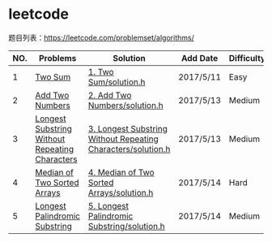 # leetcode
题目列表：https://leetcode.com/problemset/algorithms/

|NO.|Problems|Solution|Add Date|Difficulty|
|---|--------|--------|--------|----------|
|1|[Two Sum][1]|[1. Two Sum/solution.h][1s]|2017/5/11|Easy|
|2|[Add Two Numbers][2]|[2. Add Two Numbers/solution.h][2s]|2017/5/13|Medium|
|3|[Longest Substring Without Repeating Characters][3]|[3. Longest Substring Without Repeating Characters/solution.h][3s]|2017/5/13|Medium|
|4|[Median of Two Sorted Arrays][4]|[4. Median of Two Sorted Arrays/solution.h][4s]|2017/5/14|Hard|
|5|[Longest Palindromic Substring][5]|[5. Longest Palindromic Substring/solution.h][5s]|2017/5/14|Medium|

[1]:https://leetcode.com/problems/two-sum/#/description
[1s]:https://github.com/Harry-Li/leetcode/blob/master/1.%20Two%20Sum/solution.h
[2]:https://leetcode.com/problems/add-two-numbers/#/description
[2s]:https://github.com/Harry-Li/leetcode/blob/master/2.%20Add%20Two%20Numbers/solution.h
[3]:https://leetcode.com/problems/longest-substring-without-repeating-characters/#/description
[3s]:https://github.com/Harry-Li/leetcode/blob/master/3.%20Longest%20Substring%20Without%20Repeating%20Characters/solution.h
[4]:https://leetcode.com/problems/median-of-two-sorted-arrays/#/description
[4s]:https://github.com/Harry-Li/leetcode/blob/master/4.%20Median%20of%20Two%20Sorted%20Arrays/solution.h
[5]:https://leetcode.com/problems/longest-palindromic-substring/#/description
[5s]:https://github.com/Harry-Li/leetcode/tree/master/5.%20Longest%20Palindromic%20Substring
